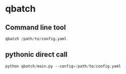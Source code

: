 # qbatch 

## Command line tool
```python
qbatch /path/to/config.yaml
```

## pythonic direct call

```python 
python qbatch/main.py --config=/path/to/config.yaml
```